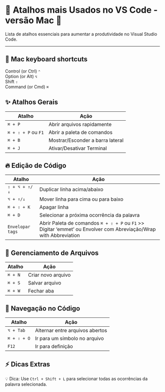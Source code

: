 # 🚀 Atalhos mais Usados no VS Code - versão Mac 🍏

Lista de atalhos essenciais para aumentar a produtividade no Visual Studio Code.  

***
## 🍎 Mac keyboard shortcuts
Control (or Ctrl) `⌃`  
Option (or Alt) `⌥`  
Shift `⇧`   
Command (or Cmd) `⌘` 

## ✨ **Atalhos Gerais**  
| Atalho | Ação |
|--------|------|
| `⌘ + P` | Abrir arquivos rapidamente |
| `⌘ + ⇧ + P` ou `F1` | Abrir a paleta de comandos |
| `⌘ + B` | Mostrar/Esconder a barra lateral |
| `⌘ + J`| Ativar/Desativar Terminal


## 🔥 **Edição de Código** 
| Atalho | Ação |
|--------|------|  
|`⇧ + ⌥ + ↑/↓`| Duplicar linha acima/abaixo
|`⌥ + ↑/↓`| Mover linha para cima ou para baixo
|`⌘ + ⇧ + K`| Apagar linha
|`⌘ + D`| Selecionar a próxima ocorrência da palavra
|`Envelopar tags` | Abrir Paleta de comandos `⌘ + ⇧ + P` ou `F1` >> Digitar ‘emmet’ ou Envolver com Abreviação/Wrap with Abbreviation

## 📁 **Gerenciamento de Arquivos**
| Atalho | Ação |
|--------|------|  
|`⌘ + N`| Criar novo arquivo
|`⌘ + S`| Salvar arquivo
|`⌘ + W`| Fechar aba

## 🎯 **Navegação no Código**
| Atalho | Ação |
|--------|------| 
|`⌥ + Tab`| Alternar entre arquivos abertos
|`⌘ + ⇧ + O`| Ir para um símbolo no arquivo
|`F12`| Ir para definição

## ⚡ **Dicas Extras**

💡 Dica: Use `Ctrl + Shift + L` para selecionar todas as ocorrências da palavra selecionada.
